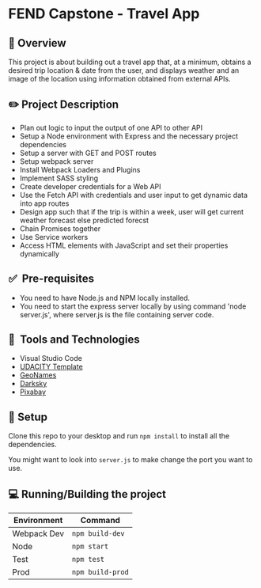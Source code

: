 # FEND Capstone - Travel App

## :page_facing_up: Overview
This project is about building out a travel app that, at a minimum, obtains a desired trip location & date from the user, and displays weather and an image of the location using information obtained from external APIs. 

## :pencil2:  Project Description
* Plan out logic to input the output of one API to other API
* Setup a Node environment with Express and the necessary project dependencies
* Setup a server with GET and POST routes
* Setup webpack server
* Install Webpack Loaders and Plugins
* Implement SASS styling
* Create developer credentials for a Web API
* Use the Fetch API with credentials and user input to get dynamic data into app routes
* Design app such that if the trip is within a week, user will get current weather forecast else predicted forecst
* Chain Promises together
* Use Service workers
* Access HTML elements with JavaScript and set their properties dynamically

## ✅&nbsp; Pre-requisites
* You need to have Node.js and NPM locally installed.
* You need to start the express server locally by using command 'node server.js', where server.js is the file containing server code.

## 🚀&nbsp; Tools and Technologies
* Visual Studio Code
* [UDACITY Template](https://github.com/udacity/fend/tree/refresh-2019/projects/weather-journal-app)
* [GeoNames](http://www.geonames.org/)
* [Darksky](https://darksky.net/)
* [Pixabay](https://pixabay.com/)

## :hammer: Setup
Clone this repo to your desktop and run `npm install` to install all the dependencies.

You might want to look into `server.js` to make change the port you want to use.

## :computer: Running/Building the project
| Environment| Command
| ------| ----|
| Webpack Dev| `npm build-dev` |
| Node | `npm start`|
| Test| `npm test` |
| Prod| `npm build-prod`|
